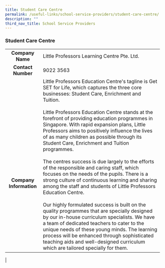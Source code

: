 ```yaml
---
title: Student Care Centre
permalink: /useful-links/school-service-providers/student-care-centre/
description: ""
third_nav_title: School Service Providers
---
```

### **Student Care Centre**

|  |  |
|:---:|---|
| **Company Name** | Little Professors Learning Centre Pte. Ltd. |
| **Contact Number** | 9022 3563 |
| <br><br><br><br><br><br>**Company Information** | Little Professors Education Centre's tagline is Get SET for Life, which captures the three core businesses: Student Care, Enrichment and Tuition.<br><br>Little Professors Education Centre stands at the forefront of providing education programmes in Singapore. With rapid expansion plans, Little Professors aims to positively influence the lives of as many children as possible through its Student Care, Enrichment and Tuition programmes.<br><br>The centres success is due largely to the efforts of the responsible and caring staff, which focuses on the needs of the pupils. There is a strong culture of continuous learning and sharing among the staff and students of Little Professors Education Centre.<br><br>Our highly formulated success is built on the quality programmes that are specially designed by our in-house curriculum specialists. We have a team of dedicated teachers to cater to the unique needs of these young minds. The learning process will be enhanced through sophisticated teaching aids and well-designed curriculum which are tailored specially for them. |
|